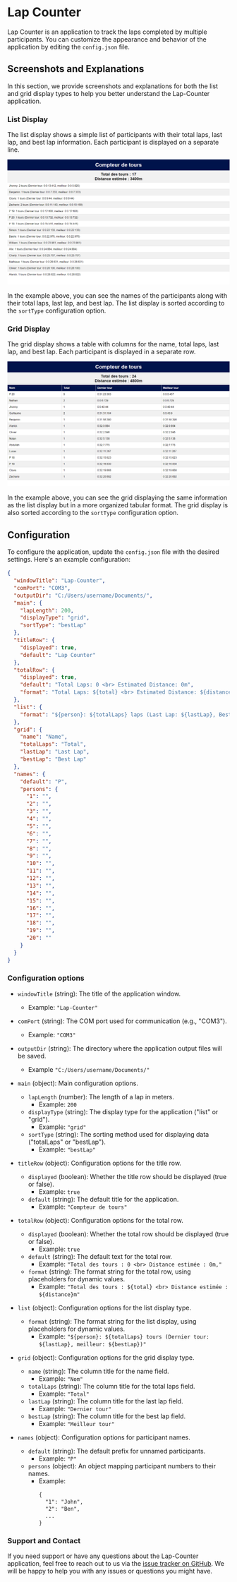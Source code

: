# Lap Counter

Lap Counter is an application to track the laps completed by multiple participants. You can customize the appearance and behavior of the application by editing the `config.json` file.


## Screenshots and Explanations

In this section, we provide screenshots and explanations for both the list and grid display types to help you better understand the Lap-Counter application.

### List Display

The list display shows a simple list of participants with their total laps, last lap, and best lap information. Each participant is displayed on a separate line.

![List Display Screenshot](./screenshots/list-display.png)

In the example above, you can see the names of the participants along with their total laps, last lap, and best lap. The list display is sorted according to the `sortType` configuration option.

### Grid Display

The grid display shows a table with columns for the name, total laps, last lap, and best lap. Each participant is displayed in a separate row.

![Grid Display Screenshot](./screenshots/grid-display.png)

In the example above, you can see the grid displaying the same information as the list display but in a more organized tabular format. The grid display is also sorted according to the `sortType` configuration option.


## Configuration

To configure the application, update the `config.json` file with the desired settings. Here's an example configuration:

```json
{
  "windowTitle": "Lap-Counter",
  "comPort": "COM3",
  "outputDir": "C:/Users/username/Documents/",
  "main": {
    "lapLength": 200,
    "displayType": "grid",
    "sortType": "bestLap"
  },
  "titleRow": {
    "displayed": true,
    "default": "Lap Counter"
  },
  "totalRow": {
    "displayed": true,
    "default": "Total Laps: 0 <br> Estimated Distance: 0m",
    "format": "Total Laps: ${total} <br> Estimated Distance: ${distance}m"
  },
  "list": {
    "format": "${person}: ${totalLaps} laps (Last Lap: ${lastLap}, Best: ${bestLap})"
  },
  "grid": {
    "name": "Name",
    "totalLaps": "Total",
    "lastLap": "Last Lap",
    "bestLap": "Best Lap"
  },
  "names": {
    "default": "P",
    "persons": {
      "1": "",
      "2": "",
      "3": "",
      "4": "",
      "5": "",
      "6": "",
      "7": "",
      "8": "",
      "9": "",
      "10": "",
      "11": "",
      "12": "",
      "13": "",
      "14": "",
      "15": "",
      "16": "",
      "17": "",
      "18": "",
      "19": "",
      "20": ""
    }
  }
}
```

### Configuration options

- `windowTitle` (string): The title of the application window.
  - Example: `"Lap-Counter"`

- `comPort` (string): The COM port used for communication (e.g., "COM3").
  - Example: `"COM3"`
- `outputDir` (string): The directory where the application output files will be saved. 
  - Example `"C:/Users/username/Documents/"`
- `main` (object): Main configuration options.
  - `lapLength` (number): The length of a lap in meters.
    - Example: `200`
  - `displayType` (string): The display type for the application ("list" or "grid").
    - Example: `"grid"`
  - `sortType` (string): The sorting method used for displaying data ("totalLaps" or "bestLap").
    - Example: `"bestLap"`

- `titleRow` (object): Configuration options for the title row.
  - `displayed` (boolean): Whether the title row should be displayed (true or false).
    - Example: `true`
  - `default` (string): The default title for the application.
    - Example: `"Compteur de tours"`

- `totalRow` (object): Configuration options for the total row.
  - `displayed` (boolean): Whether the total row should be displayed (true or false).
    - Example: `true`
  - `default` (string): The default text for the total row.
    - Example: `"Total des tours : 0 <br> Distance estimée : 0m,"`
  - `format` (string): The format string for the total row, using placeholders for dynamic values.
    - Example: `"Total des tours : ${total} <br> Distance estimée : ${distance}m"`

- `list` (object): Configuration options for the list display type.
  - `format` (string): The format string for the list display, using placeholders for dynamic values.
    - Example: `"${person}: ${totalLaps} tours (Dernier tour: ${lastLap}, meilleur: ${bestLap})"`

- `grid` (object): Configuration options for the grid display type.
  - `name` (string): The column title for the name field.
    - Example: `"Nom"`
  - `totalLaps` (string): The column title for the total laps field.
    - Example: `"Total"`
  - `lastLap` (string): The column title for the last lap field.
    - Example: `"Dernier tour"`
  - `bestLap` (string): The column title for the best lap field.
    - Example: `"Meilleur tour"`

- `names` (object): Configuration options for participant names.
  - `default` (string): The default prefix for unnamed participants.
    - Example: `"P"`
  - `persons` (object): An object mapping participant numbers to their names.
    - Example:
      ```
      {
        "1": "John",
        "2": "Ben",
        ...
      }
      ```

### Support and Contact

If you need support or have any questions about the Lap-Counter application, feel free to reach out to us via the [issue tracker on GitHub](https://github.com/guillaumevd/lap-counter/issues). We will be happy to help you with any issues or questions you might have.
